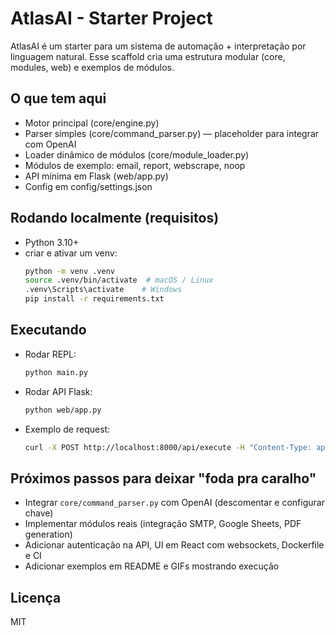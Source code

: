 # AtlasAI - Starter Project
AtlasAI é um starter para um sistema de automação + interpretação por linguagem natural.
Esse scaffold cria uma estrutura modular (core, modules, web) e exemplos de módulos.

## O que tem aqui
- Motor principal (core/engine.py)
- Parser simples (core/command_parser.py) — placeholder para integrar com OpenAI
- Loader dinâmico de módulos (core/module_loader.py)
- Módulos de exemplo: email, report, webscrape, noop
- API mínima em Flask (web/app.py)
- Config em config/settings.json

## Rodando localmente (requisitos)
- Python 3.10+
- criar e ativar um venv:
  ```bash
  python -m venv .venv
  source .venv/bin/activate  # macOS / Linux
  .venv\Scripts\activate    # Windows
  pip install -r requirements.txt
  ```

## Executando
- Rodar REPL:
  ```bash
  python main.py
  ```
- Rodar API Flask:
  ```bash
  python web/app.py
  ```
- Exemplo de request:
  ```bash
  curl -X POST http://localhost:8000/api/execute -H "Content-Type: application/json" -d '{"command":"Enviar email para teste@example.com"}'
  ```

## Próximos passos para deixar "foda pra caralho"
- Integrar `core/command_parser.py` com OpenAI (descomentar e configurar chave)
- Implementar módulos reais (integração SMTP, Google Sheets, PDF generation)
- Adicionar autenticação na API, UI em React com websockets, Dockerfile e CI
- Adicionar exemplos em README e GIFs mostrando execução

## Licença
MIT
